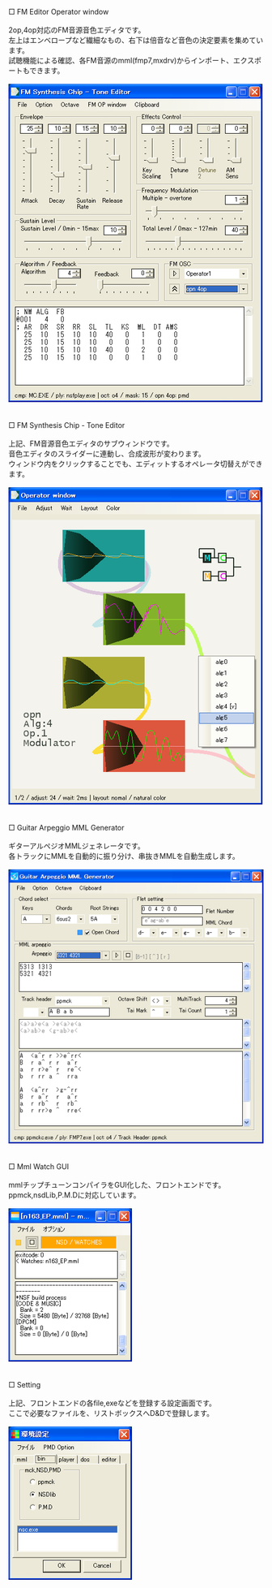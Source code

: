 □ FM Editor Operator window<br/>
<br/>
2op,4op対応のFM音源音色エディタです。<br/>
左上はエンベロープなど繊細なもの、右下は倍音など音色の決定要素を集めています。<br/>
試聴機能による確認、各FM音源のmml(fmp7,mxdrv)からインポート、エクスポートもできます。<br/>
<br/>
<img alt="FM Editor Operator window" style="border-width:0" src="./FM_edt.png" /><br/>
<br/>
<br/>
□ FM Synthesis Chip - Tone Editor<br/>
<br/>
上記、FM音源音色エディタのサブウィンドウです。<br/>
音色エディタのスライダーに連動し、合成波形が変わります。<br/>
ウィンドウ内をクリックすることでも、エディットするオペレータ切替えができます。<br/>
<br/>
<img alt="FM Synthesis Chip - Tone Editor" style="border-width:0" src="./FM_opw.png" /><br/>
<br/>
<br/>
□ Guitar Arpeggio MML Generator<br/>
<br/>
ギターアルペジオMMLジェネレータです。<br/>
各トラックにMMLを自動的に振り分け、串抜きMMLを自動生成します。<br/>
<br/>
<img alt="Guitar Arpeggio MML Generator" style="border-width:0" src="./GUITAR_arp.png" /><br/>
<br/>
<br/>
□ Mml Watch GUI<br/>
<br/>
mmlチップチューンコンパイラをGUI化した、フロントエンドです。<br/>
ppmck,nsdLib,P.M.Dに対応しています。<br/>
<br/>
<img alt="Mml Watch GUI" style="border-width:0" src="./MML_wth.png" /><br/>
<br/>
<br/>
□ Setting<br/>
<br/>
上記、フロントエンドの各file,exeなどを登録する設定画面です。<br/>
ここで必要なファイルを、リストボックスへD&Dで登録します。<br/>
<br/>
<img alt="Setting" style="border-width:0" src="./SETTING_w.png" /><br/>
<br/>
<br/>